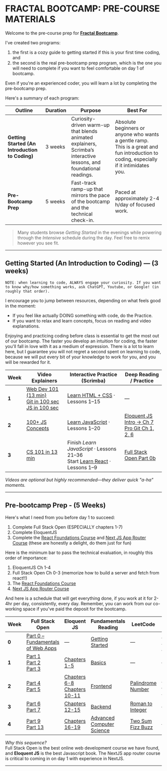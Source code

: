 # FRACTAL BOOTCAMP: PRE-COURSE MATERIALS

Welcome to the pre-course prep for **[Fractal Bootcamp](https://fractalbootcamp.com/)**.  
  
I've created two programs:  
1. the first is a cozy guide to getting started if this is your first time coding, and  
2. the second is the real pre-bootcamp prep program, which is the one you will need to complete if you want to feel comfortable on day 1 of bootcamp.  

Even if you're an experienced coder, you will learn a lot by completing the pre-bootcamp prep.  

Here's a summary of each program:  

| Outline | Duration | Purpose | Best For |
|---------|----------|---------|----------|
| **Getting Started (An Introduction to Coding)** | 3 weeks | Curiosity-driven warm-up that blends animated explainers, Scrimba’s interactive lessons, and foundational readings. | Absolute beginners or anyone who wants a gentle ramp. This is a great and fun introduction to coding, especially if it intimidates you. |
| **Pre-Bootcamp Prep** | 5 weeks | Fast-track ramp-up that mirrors the pace of the bootcamp and the technical check-in. | Paced at approximately 2-4 h/day of focused work. |

> Many students browse *Getting Started* in the evenings while powering through the *Intensive* schedule during the day. Feel free to remix however you see fit.

---

## Getting Started (An Introduction to Coding) — (3 weeks)

`NOTE: when learning to code, ALWAYS engage your curiosity. If you want to know why/how something works, ask ChatGPT, Youtube, or Google! (in roughly that order).`  

I encourage you to jump between resources, depending on what feels good in the moment:
- If you feel like actually DOING something with code, do the Practice.  
- If you want to relax and learn concepts, focus on reading and video explanations.

Enjoying and practicing coding before class is essential to get the most out of our bootcamp. The faster you develop an intuition for coding, the faster you'll fall in love with it as a medium of expression. There is a lot to learn here, but I guarantee you will not regret a second spent on learning to code, because we will put every bit of your knowledge to work for you, and you will be rewarded for it.

| Week | Video Explainers | Interactive Practice (Scrimba) | Deep Reading / Practice |
|------|-------------------|---------------------------------|-------------------------|
| **1** | [Web Dev 101 (13 min)]<br>[Git in 100 sec]<br>[JS in 100 sec] | [Learn HTML + CSS] · Lessons 1–15 | — |
| **2** | [100+ JS Concepts] | [Learn JavaScript] · Lessons 1–20 | [Eloquent JS Intro → Ch 7]<br>[Pro Git Ch 1, 2, 6] |
| **3** | [CS 101 in 13 min] | Finish *Learn JavaScript* · Lessons 21–36<br>Start [Learn React] · Lessons 1–9 | [Full Stack Open Part 0b] |

*Videos are optional but highly recommended—they deliver quick "a-ha" moments.*

---

## Pre-bootcamp Prep - (5 Weeks)

Here's what I need from you before day 1 to succeed:  
1. Complete Full Stack Open (ESPECIALLY chapters 1-7)  
2. Complete EloquentJS  
3. Complete the [React Foundations Course] and [Next JS App Router Course] (these are honestly a delight, do them just for fun)  
  
Here is the minimum bar to pass the technical evaluation, in roughly this order of importance:
1. EloquentJS Ch 1-4  
2. Full Stack Open Ch 0-3 (memorize how to build a server and fetch from react!!)  
3. The [React Foundations Course]  
4. [Next JS App Router Course]  

And here is a schedule that will get everything done, if you work at it for 2-4hr per day, consistently, every day.
Remember, you can work from our co-working space if you've paid the deposit for the bootcamp.  

| Week | Full Stack Open | Eloquent JS | Fundamentals Reading | LeetCode | Other |
|------|-----------------|-------------|----------------------|----------|-------|
| **0** | [Part 0 – Fundamentals of Web Apps] | — | [Getting Started](SCHEDULE.md#getting-started) | — | [React Foundations Course] |
| **1** | [Part 1]<br>[Part 2]<br>[Part 3] | [Chapters 1-5] | [Basics](SCHEDULE.md#basics) | — | — |
| **2** | [Part 4]<br>[Part 5] | [Chapters 6-8]<br>[Chapters 10-11] | [Frontend](SCHEDULE.md#frontend) | [Palindrome Number] | [Next JS App Router Course] |
| **3** | [Part 6]<br>[Part 7] | [Chapters 12-15] | [Backend](SCHEDULE.md#backend) | [Roman to Integer] | — |
| **4** | [Part 9]<br>[Part 13] | [Chapters 16-19] | [Advanced Computer Science](SCHEDULE.md#advanced-computer-science) | [Two Sum]<br>[Fizz Buzz] | — |

*Why this sequence?*  
Full Stack Open is the best online web development course we have found, and **Eloquent JS** is the best Javascript book. The NextJS app router course is critical to coming in on day 1 with experience in NextJS.

---

[Part 0 – Fundamentals of Web Apps]: https://fullstackopen.com/en/part0/fundamentals_of_web_apps  
[Part 1]: https://fullstackopen.com/en/part1  
[Part 2]: https://fullstackopen.com/en/part2  
[Part 3]: https://fullstackopen.com/en/part3  
[Part 4]: https://fullstackopen.com/en/part4  
[Part 5]: https://fullstackopen.com/en/part5  
[Part 6]: https://fullstackopen.com/en/part6  
[Part 7]: https://fullstackopen.com/en/part7  
[Part 9]: https://fullstackopen.com/en/part9  
[Part 13]: https://fullstackopen.com/en/part13  

[Chapters 1-5]: https://eloquentjavascript.net/01_values.html  
[Chapters 6-8]: https://eloquentjavascript.net/06_object.html  
[Chapters 10-11]: https://eloquentjavascript.net/10_modules.html  
[Chapters 12-15]: https://eloquentjavascript.net/12_language.html  
[Chapters 16-19]: https://eloquentjavascript.net/16_canvas.html  

[Getting Started Basics]: https://developer.mozilla.org/en-US/docs/Learn/Getting_started_with_the_web  
[Frontend]: https://developer.mozilla.org/en-US/docs/Learn/Front-end_web_developer  
[Backend]: https://developer.mozilla.org/en-US/docs/Learn/Server-side  
[Computer Science]: https://teachyourselfcs.com/  

[Palindrome Number]: https://leetcode.com/problems/palindrome-number  
[Roman to Integer]: https://leetcode.com/problems/roman-to-integer  
[Two Sum]: https://leetcode.com/problems/two-sum  
[Fizz Buzz]: https://leetcode.com/problems/fizz-buzz  

[React Foundations Course]: https://nextjs.org/learn/react-foundations  
[Next JS App Router Course]: https://nextjs.org/learn/dashboard-app  

[Web Dev 101 (13 min)]: https://www.youtube.com/watch?v=erEgovG9WBs  
[JS in 100 sec]: https://www.youtube.com/watch?v=DHjqpvDnNGE  
[100+ JS Concepts]: https://www.youtube.com/watch?v=lkIFF4maKMU  
[Git in 100 sec]: https://www.youtube.com/watch?v=hwP7WQkmECE  
[CS 101 in 13 min]: https://www.youtube.com/watch?v=-uleG_Vecis  

[Learn HTML + CSS]: https://scrimba.com/learn/htmlandcss  
[Learn JavaScript]: https://scrimba.com/learn/learnjavascript  
[Learn React]: https://scrimba.com/learn/learnreact  

[Eloquent JS Intro → Ch 7]: https://eloquentjavascript.net/  
[Pro Git Ch 1, 2, 6]: https://git-scm.com/book/en/v2  
[Full Stack Open Part 0b]: https://fullstackopen.com/en/part0/fundamentals_of_web_apps  
